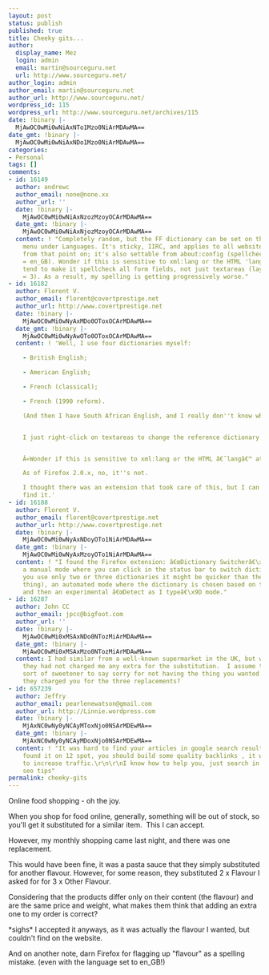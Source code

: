 ```yaml
---
layout: post
status: publish
published: true
title: Cheeky gits...
author:
  display_name: Mez
  login: admin
  email: martin@sourceguru.net
  url: http://www.sourceguru.net/
author_login: admin
author_email: martin@sourceguru.net
author_url: http://www.sourceguru.net/
wordpress_id: 115
wordpress_url: http://www.sourceguru.net/archives/115
date: !binary |-
  MjAwOC0wMi0wNiAxNTo1Mzo0NiArMDAwMA==
date_gmt: !binary |-
  MjAwOC0wMi0wNiAxNDo1Mzo0NiArMDAwMA==
categories:
- Personal
tags: []
comments:
- id: 16149
  author: andrewc
  author_email: none@none.xx
  author_url: ''
  date: !binary |-
    MjAwOC0wMi0wNiAxNzozMzoyOCArMDAwMA==
  date_gmt: !binary |-
    MjAwOC0wMi0wNiAxNjozMzoyOCArMDAwMA==
  content: ! "Completely random, but the FF dictionary can be set on the right button
    menu under Languages. It's sticky, IIRC, and applies to all websites and forms
    from that point on; it's also settable from about:config (spellchecker.dictionary
    = en_GB). Wonder if this is sensitive to xml:lang or the HTML 'lang' attribute?\r\n\r\nI
    tend to make it spellcheck all form fields, not just textareas (layout.spellcheckDefault
    = 3). As a result, my spelling is getting progressively worse."
- id: 16182
  author: Florent V.
  author_email: florent@covertprestige.net
  author_url: http://www.covertprestige.net
  date: !binary |-
    MjAwOC0wMi0wNyAxMDo0OToxOCArMDAwMA==
  date_gmt: !binary |-
    MjAwOC0wMi0wNyAwOTo0OToxOCArMDAwMA==
  content: ! 'Well, I use four dictionaries myself:

    - British English;

    - American English;

    - French (classical);

    - French (1990 reform).

    (And then I have South African English, and I really don''t know why.)


    I just right-click on textareas to change the reference dictionary.


    Â«Wonder if this is sensitive to xml:lang or the HTML â€˜langâ€™ attribute?Â»

    As of Firefox 2.0.x, no, it''s not.

    I thought there was an extension that took care of this, but I can''t seem to
    find it.'
- id: 16188
  author: Florent V.
  author_email: florent@covertprestige.net
  author_url: http://www.covertprestige.net
  date: !binary |-
    MjAwOC0wMi0wNyAxNDoyOTo1NiArMDAwMA==
  date_gmt: !binary |-
    MjAwOC0wMi0wNyAxMzoyOTo1NiArMDAwMA==
  content: ! "I found the Firefox extension: â€œDictionary Switcherâ€\x9D\nhttps://addons.mozilla.org/firefox/addon/3414\n\nThere's
    a manual mode where you can click in the status bar to switch dictionaries (if
    you use only two or three dictionaries it might be quicker than the right-click
    thing), an automated mode where the dictionary is chosen based on the `lang` information,
    and then an experimental â€œDetect as I typeâ€\x9D mode."
- id: 16287
  author: John CC
  author_email: jpcc@bigfoot.com
  author_url: ''
  date: !binary |-
    MjAwOC0wMi0xMSAxNDo0NTozMiArMDAwMA==
  date_gmt: !binary |-
    MjAwOC0wMi0xMSAxMzo0NTozMiArMDAwMA==
  content: I had similar from a well-known supermarket in the UK, but when I checked
    they had not charged me any extra for the substitution.  I assume this was some
    sort of sweetener to say sorry for not having the thing you wanted!  Are you sure
    they charged you for the three replacements?
- id: 657239
  author: Jeffry
  author_email: pearlenewatson@gmail.com
  author_url: http://Linnie.wordpress.com
  date: !binary |-
    MjAxNC0wNy0yNCAyMToxNjo0NSArMDEwMA==
  date_gmt: !binary |-
    MjAxNC0wNy0yNCAyMDoxNjo0NSArMDEwMA==
  content: ! "It was hard to find your articles in google search results.\r\n\r\nI
    found it on 12 spot, you should build some quality backlinks , it will help you
    to increase traffic.\r\n\r\nI know how to help you, just search in google - k2
    seo tips"
permalink: cheeky-gits
---
```

<p>Online food shopping - oh the joy.</p>
<p>When you shop for food online, generally, something will be out of stock, so you'll get it substituted for a similar item.  This I can accept.</p>
<p>However, my monthly shopping came last night, and there was one replacement.</p>
<p>This would have been fine, it was a pasta sauce that they simply substituted for another flavour. However, for some reason, they substituted 2 x Flavour I asked for for 3 x Other Flavour.</p>
<p>Considering that the products differ only on their content (the flavour) and are the same price and weight, what makes them think that adding an extra one to my order is correct?</p>
<p>*sighs* I accepted it anyways, as it was actually the flavour I wanted, but couldn't find on the website.</p>
<p>And on another note, darn Firefox for flagging up "flavour" as a spelling mistake. (even with the language set to en_GB!)</p>
